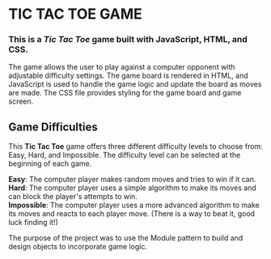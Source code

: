<h1>TIC TAC TOE GAME</h1>
<h3>This is a <em>Tic Tac Toe</em> game built with JavaScript, HTML, and CSS. </h3>

The game allows the user to play against a computer opponent with adjustable difficulty settings. The game board is rendered in HTML, and JavaScript is used to handle the game logic and update the board as moves are made. The CSS file provides styling for the game board and game screen.

<h2>Game Difficulties</h2>

This **Tic Tac Toe** game offers three different difficulty levels to choose from: Easy, Hard, and Impossible. The difficulty level can be selected at the beginning of each game.

**Easy**: The computer player makes random moves and tries to win if it can.<br>
**Hard**: The computer player uses a simple algorithm to make its moves and can block the player's attempts to win.<br>
**Impossible**: The computer player uses a more advanced algorithm to make its moves and reacts to each player move. (There is a way to beat it, good luck finding it!)<br>

The purpose of the project was to use the Module pattern to build and design objects to incorporate game logic.
